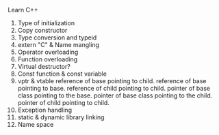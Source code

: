 Learn C++

1) Type of initialization
2) Copy constructor
3) Type conversion and typeid
4) extern "C" & Name mangling
5) Operator overloading
6) Function overloading
7) Virtual destructor?
8) Const function & const variable
9) vptr & vtable
	reference of base pointing to child.
	reference of base pointing to base.
	reference of child pointing to child.
	pointer of base class pointing to the base.
	pointer of base class pointing to the child.
	pointer of child pointing to child.
10) Exception handling
11) static & dynamic library linking
12) Name space
